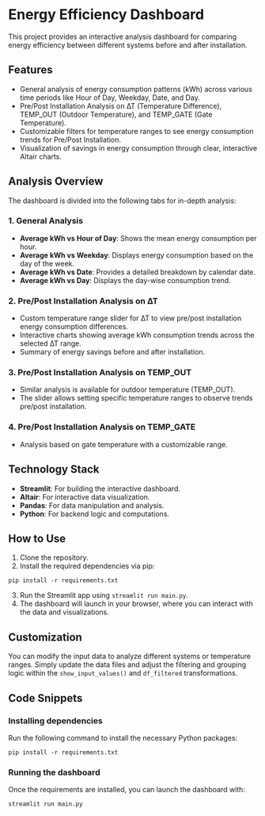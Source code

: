 # Energy Efficiency Dashboard

This project provides an interactive analysis dashboard for comparing energy efficiency between different systems before and after installation.

## Features
- General analysis of energy consumption patterns (kWh) across various time periods like Hour of Day, Weekday, Date, and Day.
- Pre/Post Installation Analysis on ∆T (Temperature Difference), TEMP_OUT (Outdoor Temperature), and TEMP_GATE (Gate Temperature).
- Customizable filters for temperature ranges to see energy consumption trends for Pre/Post Installation.
- Visualization of savings in energy consumption through clear, interactive Altair charts.

## Analysis Overview

The dashboard is divided into the following tabs for in-depth analysis:

### 1. General Analysis
- **Average kWh vs Hour of Day**: Shows the mean energy consumption per hour.
- **Average kWh vs Weekday**: Displays energy consumption based on the day of the week.
- **Average kWh vs Date**: Provides a detailed breakdown by calendar date.
- **Average kWh vs Day**: Displays the day-wise consumption trend.

### 2. Pre/Post Installation Analysis on ∆T
- Custom temperature range slider for ∆T to view pre/post installation energy consumption differences.
- Interactive charts showing average kWh consumption trends across the selected ∆T range.
- Summary of energy savings before and after installation.

### 3. Pre/Post Installation Analysis on TEMP_OUT
- Similar analysis is available for outdoor temperature (TEMP_OUT).
- The slider allows setting specific temperature ranges to observe trends pre/post installation.

### 4. Pre/Post Installation Analysis on TEMP_GATE
- Analysis based on gate temperature with a customizable range.

## Technology Stack
- **Streamlit**: For building the interactive dashboard.
- **Altair**: For interactive data visualization.
- **Pandas**: For data manipulation and analysis.
- **Python**: For backend logic and computations.

## How to Use
1. Clone the repository.
2. Install the required dependencies via pip:
```
pip install -r requirements.txt
```
3. Run the Streamlit app using `streamlit run main.py`.
4. The dashboard will launch in your browser, where you can interact with the data and visualizations.

## Customization
You can modify the input data to analyze different systems or temperature ranges. Simply update the data files and adjust the filtering and grouping logic within the `show_input_values()` and `df_filtered` transformations.

## Code Snippets
### Installing dependencies
Run the following command to install the necessary Python packages:
```
pip install -r requirements.txt
```

### Running the dashboard
Once the requirements are installed, you can launch the dashboard with:
```
streamlit run main.py
```

